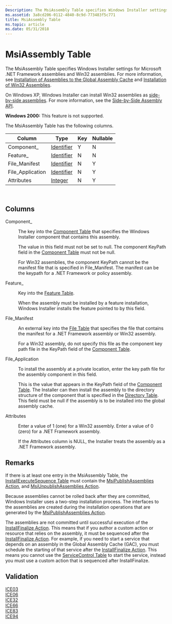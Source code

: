 ```yaml
---
Description: The MsiAssembly Table specifies Windows Installer settings for Microsoft .NET Framework assemblies and Win32 assemblies. For more information, see Installation of Assemblies to the Global Assembly Cache and Installation of Win32 Assemblies.
ms.assetid: 3a8cd206-0112-4840-8c9d-773483f5c771
title: MsiAssembly Table
ms.topic: article
ms.date: 05/31/2018
---
```


# MsiAssembly Table

The MsiAssembly Table specifies Windows Installer settings for Microsoft .NET Framework assemblies and Win32 assemblies. For more information, see [Installation of Assemblies to the Global Assembly Cache](installation-of-assemblies-to-the-global-assembly-cache.md) and [Installation of Win32 Assemblies](installation-of-win32-assemblies.md).

On Windows XP, Windows Installer can install Win32 assemblies as [side-by-side assemblies](side-by-side-assemblies.md). For more information, see the [Side-by-Side Assembly API](https://msdn.microsoft.com/library/Aa376204(v=VS.85).aspx).

**Windows 2000:** This feature is not supported.

The MsiAssembly Table has the following columns.



| Column            | Type                         | Key | Nullable |
|-------------------|------------------------------|-----|----------|
| Component\_       | [Identifier](identifier.md) | Y   | N        |
| Feature\_         | [Identifier](identifier.md) | N   | N        |
| File\_Manifest    | [Identifier](identifier.md) | N   | Y        |
| File\_Application | [Identifier](identifier.md) | N   | Y        |
| Attributes        | [Integer](integer.md)       | N   | Y        |



 

## Columns

<dl> <dt>

<span id="Component_"></span><span id="component_"></span><span id="COMPONENT_"></span>Component\_
</dt> <dd>

The key into the [Component Table](component-table.md) that specifies the Windows Installer component that contains this assembly.

The value in this field must not be set to null. The component KeyPath field in the [Component Table](component-table.md) must not be null.

For Win32 assemblies, the component KeyPath cannot be the manifest file that is specified in File\_Manifest. The manifest can be the keypath for a .NET Framework or policy assembly.

</dd> <dt>

<span id="Feature_"></span><span id="feature_"></span><span id="FEATURE_"></span>Feature\_
</dt> <dd>

Key into the [Feature Table](feature-table.md).

When the assembly must be installed by a feature installation, Windows Installer installs the feature pointed to by this field.

</dd> <dt>

<span id="File_Manifest"></span><span id="file_manifest"></span><span id="FILE_MANIFEST"></span>File\_Manifest
</dt> <dd>

An external key into the [File Table](file-table.md) that specifies the file that contains the manifest for a .NET Framework assembly or Win32 assembly.

For a Win32 assembly, do not specify this file as the component key path file in the KeyPath field of the [Component Table](component-table.md).

</dd> <dt>

<span id="File_Application"></span><span id="file_application"></span><span id="FILE_APPLICATION"></span>File\_Application
</dt> <dd>

To install the assembly at a private location, enter the key path file for the assembly component in this field.

This is the value that appears in the KeyPath field of the [Component Table](component-table.md). The Installer can then install the assembly to the directory structure of the component that is specified in the [Directory Table](directory-table.md). This field must be null if the assembly is to be installed into the global assembly cache.

</dd> <dt>

<span id="Attributes"></span><span id="attributes"></span><span id="ATTRIBUTES"></span>Attributes
</dt> <dd>

Enter a value of 1 (one) for a Win32 assembly. Enter a value of 0 (zero) for a .NET Framework assembly.

If the Attributes column is NULL, the Installer treats the assembly as a .NET Framework assembly.

</dd> </dl>

## Remarks

If there is at least one entry in the MsiAssembly Table, the [InstallExecuteSequence Table](installexecutesequence-table.md) must contain the [MsiPublishAssemblies Action](msipublishassemblies-action.md), and [MsiUnpublishAssemblies Action](msiunpublishassemblies-action.md).

Because assemblies cannot be rolled back after they are committed, Windows Installer uses a two-step installation process. The interfaces to the assemblies are created during the installation operations that are generated by the [MsiPublishAssemblies Action](msipublishassemblies-action.md).

The assemblies are not committed until successful execution of the [InstallFinalize Action](installfinalize-action.md). This means that if you author a custom action or resource that relies on the assembly, it must be sequenced after the [InstallFinalize Action](installfinalize-action.md). For example, if you need to start a service that depends on an assembly in the Global Assembly Cache (GAC), you must schedule the starting of that service after the [InstallFinalize Action](installfinalize-action.md). This means you cannot use the [ServiceControl Table](servicecontrol-table.md) to start the service, instead you must use a custom action that is sequenced after InstallFinalize.

## Validation

<dl>

[ICE03](ice03.md)  
[ICE06](ice06.md)  
[ICE32](ice32.md)  
[ICE66](ice66.md)  
[ICE83](ice83.md)  
[ICE94](ice94.md)  
</dl>

 

 



